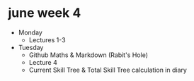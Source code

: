 # june week 4

* Monday
    * Lectures 1-3
* Tuesday
    * Github Maths & Markdown (Rabit's Hole)
    * Lecture 4
    * Current Skill Tree & Total Skill Tree calculation in diary